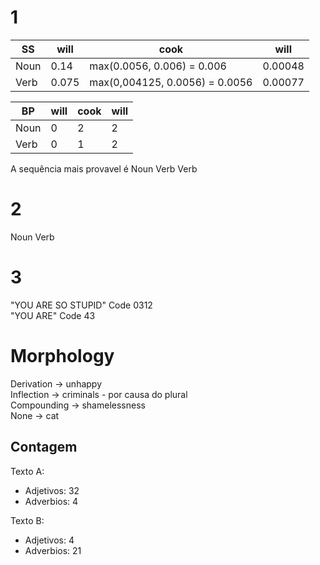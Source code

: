 # 1

| SS | will | cook | will |
| -- | ---- | ---- | ---- |
| Noun | 0.14 | max(0.0056, 0.006) = 0.006 | 0.00048 |
| Verb | 0.075 | max(0,004125, 0.0056) = 0.0056 | 0.00077 |  

| BP | will | cook | will |
| -- | ---- | ---- | ---- |
| Noun | 0 | 2 | 2 |
| Verb | 0 | 1 | 2 |  

A sequência mais provavel é Noun Verb Verb

# 2

Noun Verb

# 3

"YOU ARE SO STUPID" Code 0312<br>
"YOU ARE" Code 43

# Morphology

Derivation -> unhappy<br>
Inflection -> criminals - por causa do plural<br>
Compounding -> shamelessness<br>
None -> cat

## Contagem

Texto A:
- Adjetivos: 32
- Adverbios: 4

Texto B:
- Adjetivos: 4
- Adverbios: 21